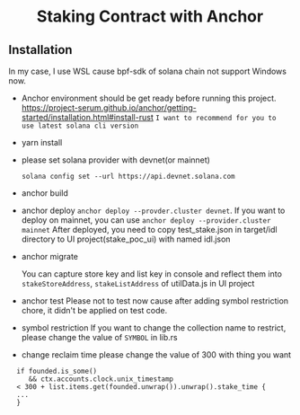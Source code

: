 <div align="center">
  <h1>Staking Contract with Anchor</h1>
</div>

## Installation

In my case, I use WSL cause bpf-sdk of solana chain not support Windows now.

- Anchor environment should be get ready before running this project.  
   https://project-serum.github.io/anchor/getting-started/installation.html#install-rust
  `I want to recommend for you to use latest solana cli version`
- yarn install
- please set solana provider with devnet(or mainnet)

  `solana config set --url https://api.devnet.solana.com`

- anchor build
- anchor deploy
  `anchor deploy --provder.cluster devnet`.
  If you want to deploy on mainnet, you can use `anchor deploy --provider.cluster mainnet`
  After deployed, you need to copy test_stake.json in target/idl directory to UI project(stake_poc_ui) with named idl.json
- anchor migrate

  You can capture store key and list key in console and reflect them into `stakeStoreAddress`, `stakeListAddress` of utilData.js in UI project

- anchor test
  Please not to test now cause after adding symbol restriction chore, it didn't be applied on test code.
- symbol restriction
  If you want to change the collection name to restrict, please change the value of `SYMBOL` in lib.rs
- change reclaim time
  please change the value of 300 with thing you want

```
  if founded.is_some()
     && ctx.accounts.clock.unix_timestamp
  < 300 + list.items.get(founded.unwrap()).unwrap().stake_time {
  ...
  }
```
